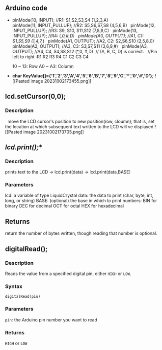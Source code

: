 ## Arduino code
* pinMode(10, INPUT); //R1: S1,S2,S3,S4 (1,2,3,A)                                  
  pinMode(11, INPUT_PULLUP); //R2: S5,S6,S7,S8 (4,5,6,B)
  pinMode(12, INPUT_PULLUP); //R3: S9, S10, S11,S12 (7,8,9,C)
  pinMode(13, INPUT_PULLUP); //R4: (*,0,#,D)
  pinMode(A0, OUTPUT); //A1, C1: S1,S5,S9 (1,4,7,*)
  pinMode(A1, OUTPUT); //A2, C2: S2,S6,S10 (2,5,8,0)
  pinMode(A2, OUTPUT); //A3, C3: S3,S7,S11 (3,6,9,#)
  pinMode(A3, OUTPUT); //A4, C4, S4,S8,S12 (*,0, #,D)  // (A, B, C, D) is correct.
  //Pin left to right :R1 R2 R3 R4 C1 C2 C3 C4

	10 ~ 13: Row
	A0 ~ A3: Column

* **char KeyValue[]={'1','2','3','A','4','5','6','B','7','8','9','C','*','0','#','D'};**
	![[Pasted image 20231002173455.png]]


## **lcd.setCursor(0,0);**
### Description
  move the LCD cursor's position to new position(row, cloumn); that is, set the location at which subsequent text written to the LCD will ve displayed
	![[Pasted image 20231002173705.png]]


## *lcd.print();**
### Description
prints text to the LCD
	-> lcd.print(data)
	-> lcd.print(data,BASE)

### Parameters
lcd:    a variable of type LiquidCrystal
data:  the data to print (char, byte, int, long, or string)
BASE: (optional) the base in which to print numbers: 
			BIN for binary
			DEC for decimal
			OCT for octal
			HEX for hexadecimal

## Returns
return the number of bytes written, though reading that number is optional.

## **digitalRead();**
### Description
Reads the value from a specified digital pin, either `HIGH` or `LOW`.

### Syntax
`digitalRead(pin)`

### Parameters
`pin`: the Arduino pin number you want to read

### Returns
`HIGH` or `LOW`